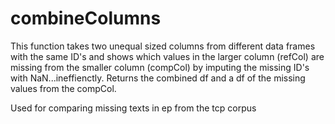 # combineColumns

This function takes two unequal sized columns from different 
    data frames with the same ID's and shows which values in the
    larger column (refCol) are missing from the smaller column (compCol) 
    by imputing the missing ID's with NaN...ineffienctly. Returns
    the combined df and a df of the missing values from the compCol.
    
Used for comparing missing texts in ep from the tcp corpus
